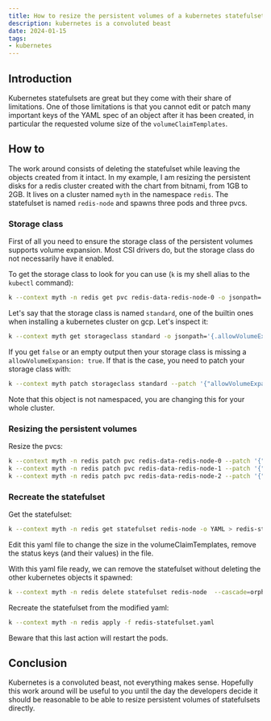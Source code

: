 ```yaml
---
title: How to resize the persistent volumes of a kubernetes statefulset
description: kubernetes is a convoluted beast
date: 2024-01-15
tags:
- kubernetes
---
```


## Introduction

Kubernetes statefulsets are great but they come with their share of limitations. One of those limitations is that you cannot edit or patch many important keys of the YAML spec of an object after it has been created, in particular the requested volume size of the `volumeClaimTemplates`.

## How to

The work around consists of deleting the statefulset while leaving the objects created from it intact. In my example, I am resizing the persistent disks for a redis cluster created with the chart from bitnami, from 1GB to 2GB. It lives on a cluster named `myth` in the namespace `redis`. The statefulset is named `redis-node` and spawns three pods and three pvcs.

### Storage class

First of all you need to ensure the storage class of the persistent volumes supports volume expansion. Most CSI drivers do, but the storage class do not necessarily have it enabled.

To get the storage class to look for you can use (`k` is my shell alias to the `kubectl` command):
```sh
k --context myth -n redis get pvc redis-data-redis-node-0 -o jsonpath='{.spec.storageClassName}'
```

Let's say that the storage class is named `standard`, one of the builtin ones when installing a kubernetes cluster on gcp. Let's inspect it:
```sh
k --context myth get storageclass standard -o jsonpath='{.allowVolumeExpansion}'
```

If you get `false` or an empty output then your storage class is missing a `allowVolumeExpansion: true`. If that is the case, you need to patch your storage class with:
```sh
k --context myth patch storageclass standard --patch '{"allowVolumeExpansion": true}'
```

Note that this object is not namespaced, you are changing this for your whole cluster.

### Resizing the persistent volumes

Resize the pvcs:
```sh
k --context myth -n redis patch pvc redis-data-redis-node-0 --patch '{"spec": {"resources": {"requests": {"storage": "2Gi"}}}}'
k --context myth -n redis patch pvc redis-data-redis-node-1 --patch '{"spec": {"resources": {"requests": {"storage": "2Gi"}}}}'
k --context myth -n redis patch pvc redis-data-redis-node-2 --patch '{"spec": {"resources": {"requests": {"storage": "2Gi"}}}}'
```

### Recreate the statefulset

Get the statefulset:
```sh
k --context myth -n redis get statefulset redis-node -o YAML > redis-statefulset.yaml
```

Edit this yaml file to change the size in the volumeClaimTemplates, remove the status keys (and their values) in the file.

With this yaml file ready, we can remove the statefulset without deleting the other kubernetes objects it spawned:
```sh
k --context myth -n redis delete statefulset redis-node  --cascade=orphan
```

Recreate the statefulset from the modified yaml:
```sh
k --context myth -n redis apply -f redis-statefulset.yaml
```

Beware that this last action will restart the pods.

## Conclusion

Kubernetes is a convoluted beast, not everything makes sense. Hopefully this work around will be useful to you until the day the developers decide it should be reasonable to be able to resize persistent volumes of statefulsets directly.
